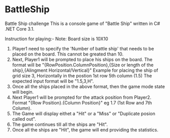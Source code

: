 # BattleShip
Battle Ship challenge
This is a console game of "Battle Ship" written in C# .NET Core 3.1.

Instruction for playing:-
Note: Board size is 10X10
1. Player1 need to specify the 'Number of battle ship' that needs to be placed on the board. This cannot be greated than 10.
2. Next, Player1 will be prompted to place his ships on the board. 
    The format will be "{RowPosition.ColumnPosition},{Size or length of the ship},{Alingment Horizontal/Vertical}"
    Example for placing the ship of grid size 3, Horizontally in the postion 1st row 5th column (1.5) The expected input format will be "1.5,3,H".
3. Once all the ships placed in the above format, then the game mode state will begin.
4. Next Player1 will be prompted for the attack position from Player2. Format "{Row Position}.{Column Position}" eg 1.7 (1st Row and 7th Column).
5. The Game will display eithet a "Hit" or a "Miss" or "Duplicate posion called out".
6. The game continues till all the ships are "Hit".
7. Once all the ships are "Hit", the game will end providing the statistics.
